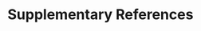 ﻿
<!--
cd C:\Users\Koen Martens\Documents\GitHub\Eve
pandoc "Supplementary File 2 Materials and Methods.md" README.md ScientificBackgroundSI_20240802.md DeveloperInstructionsSI.md finalSIHeader.md -o SupplementaryInfo.pdf --bibliography=Markdown_info\citations.bib --csl=ieee.csl --citeproc --pdf-engine=xelatex -V geometry:margin=1in --css=Markdown_info\styles.css --top-level-division=chapter -H header.tex
-->

# Supplementary References


